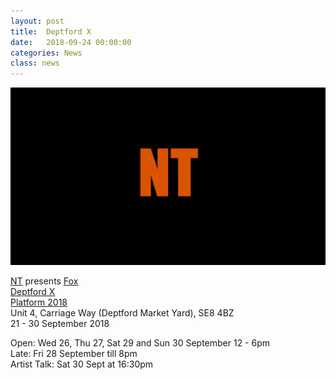 ```yaml
---
layout: post
title:  Deptford X
date:   2018-09-24 00:00:00
categories: News
class: news
---
```

![fox image](/assets_posts/NT_Deptford_X.gif)

<a href="https://deptfordx.org/NT" target="_blank">NT</a> presents <a href="http://ntpresents.com/work/films/fox" target="_blank">Fox</a>  
<a href="https://deptfordx.org" target="_blank">Deptford X</a>  
<a href="https://deptfordx.org/Platform-2018-1" target="_blank">Platform 2018</a>  
Unit 4, Carriage Way (Deptford Market Yard), SE8 4BZ  
21 - 30 September 2018

Open: Wed 26, Thu 27, Sat 29 and Sun 30 September 12 - 6pm    
Late: Fri 28 September till 8pm  
Artist Talk: Sat 30 Sept at 16:30pm
